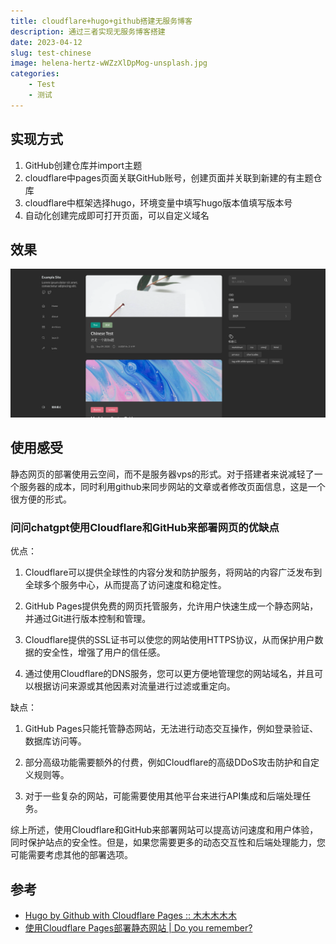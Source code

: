 ```yaml
---
title: cloudflare+hugo+github搭建无服务博客
description: 通过三者实现无服务博客搭建
date: 2023-04-12
slug: test-chinese
image: helena-hertz-wWZzXlDpMog-unsplash.jpg
categories:
    - Test
    - 测试
---
```


## 实现方式
1. GitHub创建仓库并import主题
2. cloudflare中pages页面关联GitHub账号，创建页面并关联到新建的有主题仓库
3. cloudflare中框架选择hugo，环境变量中填写hugo版本值填写版本号
4. 自动化创建完成即可打开页面，可以自定义域名

## 效果
![截图](shortcut.png)

## 使用感受
静态网页的部署使用云空间，而不是服务器vps的形式。对于搭建者来说减轻了一个服务器的成本，同时利用github来同步网站的文章或者修改页面信息，这是一个很方便的形式。
### 问问chatgpt使用Cloudflare和GitHub来部署网页的优缺点
优点：

1. Cloudflare可以提供全球性的内容分发和防护服务，将网站的内容广泛发布到全球多个服务中心，从而提高了访问速度和稳定性。

2. GitHub Pages提供免费的网页托管服务，允许用户快速生成一个静态网站，并通过Git进行版本控制和管理。

3. Cloudflare提供的SSL证书可以使您的网站使用HTTPS协议，从而保护用户数据的安全性，增强了用户的信任感。

4. 通过使用Cloudflare的DNS服务，您可以更方便地管理您的网站域名，并且可以根据访问来源或其他因素对流量进行过滤或重定向。

缺点：

1. GitHub Pages只能托管静态网站，无法进行动态交互操作，例如登录验证、数据库访问等。

2. 部分高级功能需要额外的付费，例如Cloudflare的高级DDoS攻击防护和自定义规则等。

3. 对于一些复杂的网站，可能需要使用其他平台来进行API集成和后端处理任务。

综上所述，使用Cloudflare和GitHub来部署网站可以提高访问速度和用户体验，同时保护站点的安全性。但是，如果您需要更多的动态交互性和后端处理能力，您可能需要考虑其他的部署选项。
## 参考
-  [Hugo by Github with Cloudflare Pages :: 木木木木木](https://immmmm.com/hugo-github-cloudflare/) 
-  [使用Cloudflare Pages部署静态网站 | Do you remember?](https://wbuntu.com/deploy-static-site-with-cloudflare-pages/) 